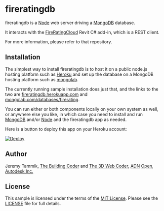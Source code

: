 # fireratingdb

fireratingdb is
a [Node](https://nodejs.org) web server driving
a [MongoDB](https://www.mongodb.org) database.

It interacts with
the [FireRatingCloud](https://github.com/jeremytammik/FireRatingCloud) Revit C# add-in, which is a REST client.

For more information, please refer to that repository.


## Installation

The simplest way to install fireratingdb is to host it on a public node.js hosting platform such
as [Heroku](http://heroku.com)
and set up the database on a MongoDB hosting platform such as [mongolab](https://mongolab.com).

The currently running sample installation does just that, and the links to the two
are [fireratingdb.herokuapp.com](http://fireratingdb.herokuapp.com)
and [mongolab.com/databases/firerating](https://mongolab.com/databases/firerating).

You can run either or both components locally on your own system as well, or anywhere else you like, in which case you need to install and
run [MongoDB](https://www.mongodb.org)
and/or [Node](https://nodejs.org) and
the fireratingdb app as needed.

Here is a button to deploy this app on your Heroku account:

<a href="https://www.heroku.com/deploy/?template=https://github.com/jeremytammik/firerating">
  <img src="https://www.herokucdn.com/deploy/button.svg" alt="Deploy">
</a>


## Author

Jeremy Tammik,
[The Building Coder](http://thebuildingcoder.typepad.com) and
[The 3D Web Coder](http://the3dwebcoder.typepad.com),
[ADN](http://www.autodesk.com/adn)
[Open](http://www.autodesk.com/adnopen),
[Autodesk Inc.](http://www.autodesk.com)


## License

This sample is licensed under the terms of the [MIT License](http://opensource.org/licenses/MIT).
Please see the [LICENSE](LICENSE) file for full details.
